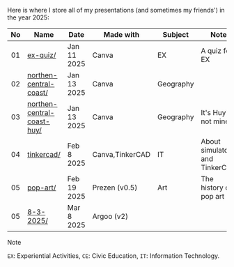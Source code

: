 Here is where I store all of my presentations (and sometimes my friends') in the year 2025:

| No  | Name                                                        | Date        | Made with     | Subject     | Note                            |
| :-: | ----------------------------------------------------------- | ----------- | ------------- | ----------- | ------------------------------- |
| 01  | [ex-quiz/](./2025/ex-quiz)                                  | Jan 11 2025 | Canva         | EX          | A quiz for EX                   |
| 02  | [northen-central-coast/](./2025/northen-central-coast)      | Jan 13 2025 | Canva         | Geography   |                                 |
| 03  |[northen-central-coast-huy/](./2025/northen-central-coast-huy)|Jan 13 2025 | Canva         | Geography   | It's Huy's, not mine:)          |
| 04  | [tinkercad/](./2025/tinkercad)                              | Feb 8 2025  |Canva,TinkerCAD| IT          | About simulators and TinkerCAD  |
| 05  | [pop-art/](./2025/pop-art)                                  | Feb 19 2025 | Prezen (v0.5) | Art         | The history of pop art          |
| 05  | [8-3-2025/](./2025/8-3-2025)                                | Mar 8 2025  | Argoo (v2)    |             |                                 |

> [!NOTE]
> `EX`: Experiential Activities, `CE`: Civic Education, `IT`: Information Technology.
